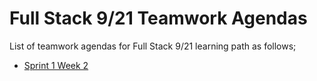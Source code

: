 # Full Stack 9/21 Teamwork Agendas

List of teamwork agendas for Full Stack 9/21  learning path as follows;

- [Sprint 1 Week 2](./tw-001-student.pdf)
